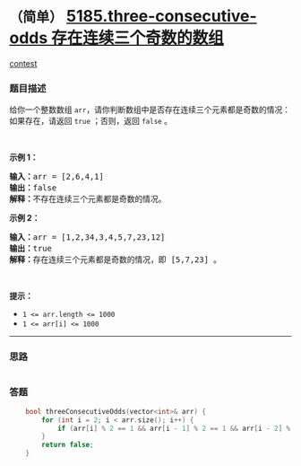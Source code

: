 # `（简单）` [5185.three-consecutive-odds 存在连续三个奇数的数组](https://leetcode-cn.com/problems/three-consecutive-odds/)

[contest](https://leetcode-cn.com/contest/weekly-contest-202/problems/three-consecutive-odds/)

### 题目描述
<p>给你一个整数数组 <code>arr</code>，请你判断数组中是否存在连续三个元素都是奇数的情况：如果存在，请返回 <code>true</code> ；否则，返回 <code>false</code> 。</p>

<p>&nbsp;</p>

<p><strong>示例 1：</strong></p>

<pre><strong>输入：</strong>arr = [2,6,4,1]
<strong>输出：</strong>false
<strong>解释：</strong>不存在连续三个元素都是奇数的情况。
</pre>

<p><strong>示例 2：</strong></p>

<pre><strong>输入：</strong>arr = [1,2,34,3,4,5,7,23,12]
<strong>输出：</strong>true
<strong>解释：</strong>存在连续三个元素都是奇数的情况，即 [5,7,23] 。
</pre>

<p>&nbsp;</p>

<p><strong>提示：</strong></p>

<ul>
	<li><code>1 <= arr.length <= 1000</code></li>
	<li><code>1 <= arr[i] <= 1000</code></li>
</ul>


---
### 思路
```
```



### 答题
``` C++
    bool threeConsecutiveOdds(vector<int>& arr) {
        for (int i = 2; i < arr.size(); i++) {
            if (arr[i] % 2 == 1 && arr[i - 1] % 2 == 1 && arr[i - 2] % 2 == 1) return true;
        }
        return false;
    }
```




